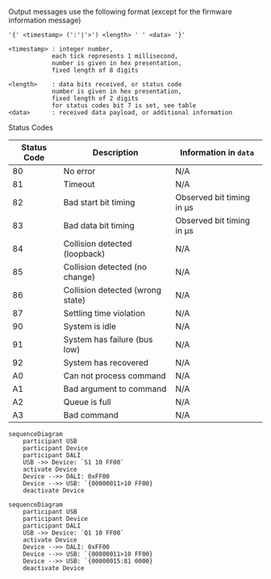 Output messages use the following format (except for the firmware information message) 

    '{' <timestamp> (':'|'>') <length> ' ' <data> '}'

    <timestamp> : integer number, 
                each tick represents 1 millisecond, 
                number is given in hex presentation, 
                fixed length of 8 digits
    
    <length>    : data bits received, or status code 
                number is given in hex presentation, 
                fixed length of 2 digits
                for status codes bit 7 is set, see table
    <data>      : received data payload, or additional information

Status Codes

 | Status Code | Description                      | Information in `data`     |
 |------|----------------------------------|---------------------------|
 |   80 | No error                         | N/A                       |
 |   81 | Timeout                          | N/A                       |
 |   82 | Bad start bit timing             | Observed bit timing in µs |
 |   83 | Bad data bit timing              | Observed bit timing in µs |
 |   84 | Collision detected (loopback)    | N/A                       |
 |   85 | Collision detected (no change)   | N/A                       |
 |   86 | Collision detected (wrong state) | N/A                       |
 |   87 | Settling time violation          | N/A                       |
 |   90 | System is idle                   | N/A                       |
 |   91 | System has failure (bus low)     | N/A                       |
 |   92 | System has recovered             | N/A                       |
 |   A0 | Can not process command          | N/A                       |
 |   A1 | Bad argument to command          | N/A                       |
 |   A2 | Queue is full                    | N/A                       |
 |   A3 | Bad command                      | N/A                       |

```mermaid
sequenceDiagram
    participant USB
    participant Device
    participant DALI
    USB ->> Device: `S1 10 FF00`
    activate Device
    Device -->> DALI: 0xFF00
    Device -->> USB: `{00000011>10 FF00}
    deactivate Device
```

```mermaid
sequenceDiagram
    participant USB
    participant Device
    participant DALI
    USB ->> Device: `Q1 10 FF00`
    activate Device
    Device -->> DALI: 0xFF00
    Device -->> USB: `{00000011>10 FF00}
    Device -->> USB: `{00000015:81 0000}
    deactivate Device
```